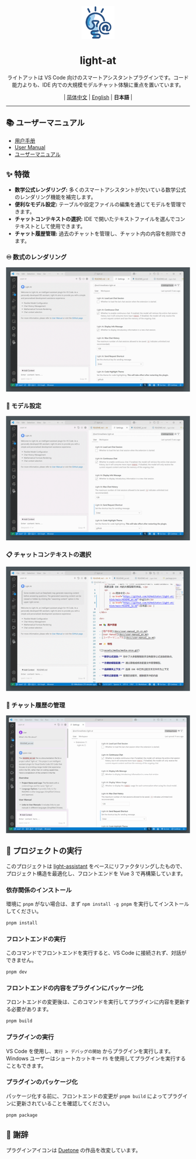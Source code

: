 <div align="center">
    <img src="assets/icons/light-at.png" width="90px" height="90px"/>
    <h1 align="center">light-at</h1>
    <p>ライトアットは VS Code 向けのスマートアシスタントプラグインです。コード能力よりも、IDE 内での大規模モデルチャット体験に重点を置いています。</p>
    <p>
        | <a href="https://github.com/HiMeditator/light-at/blob/main/README.md">简体中文</a>
        | <a href="https://github.com/HiMeditator/light-at/blob/main/README_en.md">English</a>
        | <b>日本語</b> |
    </p>
</div>

<hr>

## 📚 ユーザーマニュアル

- [用户手册](docs/user-manual_zh-cn.md)
- [User Manual](docs/user-manual_en.md)
- [ユーザーマニュアル](docs/user-manual_ja.md)

## ✨ 特徴

- **数学公式レンダリング:** 多くのスマートアシスタントが欠いている数学公式のレンダリング機能を補完します。
- **便利なモデル設定:** テーブルや設定ファイルの編集を通じてモデルを管理できます。
- **チャットコンテキストの選択:** IDE で開いたテキストファイルを選んでコンテキストとして使用できます。
- **チャット履歴管理:** 過去のチャットを管理し、チャット内の内容を削除できます。

### ♾️ 数式のレンダリング

![](assets/media/render.gif)

### 📝 モデル設定

![](assets/media/model.gif)

### 📋 チャットコンテキストの選択

![](assets/media/context.gif)

### 💬 チャット履歴の管理

![](assets/media/history.gif)


## 🚀 プロジェクトの実行

このプロジェクトは [light-assistant](https://github.com/HiMeditator/light-assistant) をベースにリファクタリングしたもので、プロジェクト構造を最適化し、フロントエンドを Vue 3 で再構築しています。

### 依存関係のインストール

環境に `pnpm` がない場合は、まず `npm install -g pnpm` を実行してインストールしてください。

```bash
pnpm install
```

### フロントエンドの実行

このコマンドでフロントエンドを実行すると、VS Code に接続されず、対話ができません。

```bash
pnpm dev
```

### フロントエンドの内容をプラグインにパッケージ化

フロントエンドの変更後は、このコマンドを実行してプラグインに内容を更新する必要があります。

```bash
pnpm build
```

### プラグインの実行

VS Code を使用し、`実行 > デバッグの開始` からプラグインを実行します。Windows ユーザーはショートカットキー `F5` を使用してプラグインを実行することもできます。

### プラグインのパッケージ化

パッケージ化する前に、フロントエンドの変更が `pnpm build` によってプラグインに更新されていることを確認してください。

```bash
pnpm package
```

## 👏 謝辞

プラグインアイコンは [Duetone](assets/icons/credits.md) の作品を改変しています。
